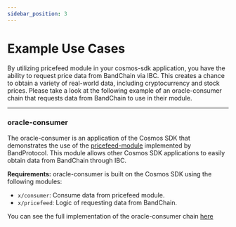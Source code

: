 ```yaml
---
sidebar_position: 3
---
```


# Example Use Cases

By utilizing pricefeed module in your cosmos-sdk application, you have the ability to request price data from BandChain via IBC. This creates a chance to obtain a variety of real-world data, including cryptocurrency and stock prices. Please take a look at the following example of an oracle-consumer chain that requests data from BandChain to use in their module.


---

### oracle-consumer

The oracle-consumer is an application of the Cosmos SDK that demonstrates the use of the [pricefeed-module](https://github.com/bandprotocol/oracle-consumer/tree/main/x/pricefeed) implemented by BandProtocol. This module allows other Cosmos SDK applications to easily obtain data from BandChain through IBC.

**Requirements:**
oracle-consumer is built on the Cosmos SDK using the following modules:
- `x/consumer`: Consume data from pricefeed module.
- `x/pricefeed`: Logic of requesting data from BandChain.

You can see the full implementation of the oracle-consumer chain [here](https://github.com/bandprotocol/oracle-consumer)
